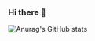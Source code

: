 ### Hi there 👋

![Anurag's GitHub stats](https://github-readme-stats.vercel.app/api?username=Bennett-fourr&show_icons=true&theme=radical)
